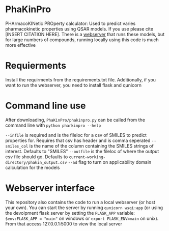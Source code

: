 # PhaKinPro

PHArmacoKINetic PROperty calculator: Used to predict varies pharmacokinetic properties using QSAR models. If you use please cite \[INSERT CITATION HERE]. There is a [webserver](http://34.170.18.221/) that runs these models, but for large numbers of compounds, running locally using this code is much more effective

# Requierments
Install the requirments from the requirements.txt file. Additionally, if you want to run the webserver, you need to install flask and qunicorn

# Command line use
After downloading, `PhaKinPro/phakinpro.py` can be called from the command line with `python pharkinpro --help`

`--infile` is required and is the fileloc for a csv of SMILES to predict properties for. Requires that csv has header and is comma seperated
`--smiles_col` is the name of the column containing the SMILES strings of interest. Defaults to "SMILES"
`--outfile` is the fileloc of where the output csv file should go. Defaults to `current-working-directory/phakin_output.csv`
`--ad` flag to turn on applicability domain calculation for the models

# Webserver interface
This repository also contains the code to run a local webserver (or host your own). You can start the server by running `qunicorn wsqi:app` (or using the devolpment flask server by setting the `FLASK_APP` variable: `$env:FLASK_APP = "main"` on windows or `export FLASK_ENV=main` on unix). From that access 127.0.0.1:5000 to view the local server

